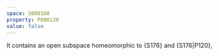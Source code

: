 ```yaml
---
space: S000168
property: P000120
value: false
---
```


It contains an open subspace homeomorphic to {S176}
and {S176|P120},
